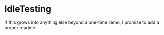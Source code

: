 # IdleTesting

If this grows into anything else beyond a one-time demo, I promise to add a proper readme.